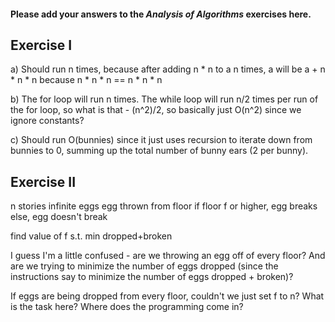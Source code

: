 #### Please add your answers to the ***Analysis of  Algorithms*** exercises here.

## Exercise I

a) Should run n times, because after adding n * n to a n times, a will be a + n * n * n because n * n * n == n * n * n

b) The for loop will run n times. The while loop will run n/2 times per run of the for loop, so what is that - (n^2)/2, so basically just O(n^2) since we ignore constants? 


c) Should run O(bunnies) since it just uses recursion to iterate down from bunnies to 0, summing up the total number of bunny ears (2 per bunny).

## Exercise II

n stories
infinite eggs
egg thrown from floor
    if floor f or higher, egg breaks
    else, egg doesn't break

find value of f s.t. min dropped+broken

I guess I'm a little confused - are we throwing an egg off of every floor? And are we trying to minimize the number of eggs dropped (since the instructions say to minimize the number of eggs dropped + broken)?

If eggs are being dropped from every floor, couldn't we just set f to n? What is the task here? Where does the programming come in?

